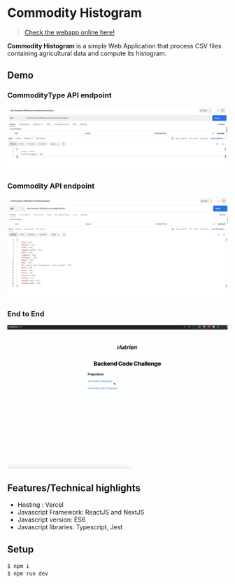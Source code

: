 # Commodity Histogram

> [Check the webapp online here!](https://commodity-histogram.vercel.app)

**Commodity Histogram** is a simple Web Application that process CSV files containing agricultural data and compute its histogram.

## Demo

### CommodityType API endpoint

![app demo screenshot](docs/screenshots/comodityType-endpoint.png)

### Commodity API endpoint

![app demo screenshot](docs/screenshots/comodity-endpoint.png)

### End to End

![app demo screenshot](docs/screenshots/demo.gif)

## Features/Technical highlights

-   Hosting : Vercel
-   Javascript Framework: ReactJS and NextJS
-   Javascript version: ES6
-   Javascript libraries: Typescript, Jest

## Setup

```bash
$ npm i
$ npm run dev 